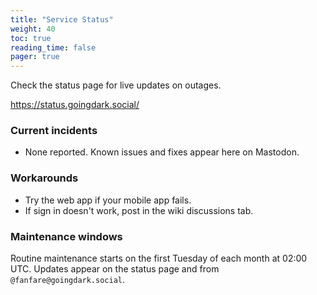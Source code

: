 ```yaml
---
title: "Service Status"
weight: 40
toc: true
reading_time: false
pager: true
---
```


Check the status page for live updates on outages.

https://status.goingdark.social/

### Current incidents

- None reported. Known issues and fixes appear here on Mastodon.

### Workarounds

- Try the web app if your mobile app fails.
- If sign in doesn't work, post in the wiki discussions tab.

### Maintenance windows

Routine maintenance starts on the first Tuesday of each month at 02:00 UTC.
Updates appear on the status page and from `@fanfare@goingdark.social`.

